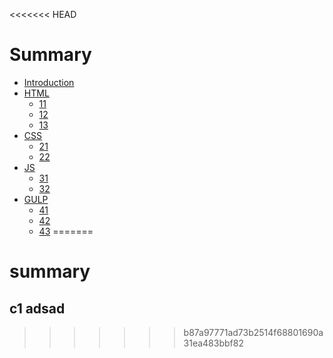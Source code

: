 <<<<<<< HEAD
# Summary

* [Introduction](README.md)
* [HTML](1/README.md)
    * [11](1/1.md)
    * [12](1/2.md)
    * [13](1/3.md)
* [CSS](2/README.md)
    * [21](2/1.md)
    * [22](2/2.md)
* [JS](js/README.md)
    * [31](3/1.md)
    * [32](3/2.md)
* [GULP](4/README.md)
    * [41](4/1.md)
    * [42](4/2.md)
    * [43](4/3.md)
=======
# summary
## c1 adsad
>>>>>>> b87a97771ad73b2514f68801690a31ea483bbf82
